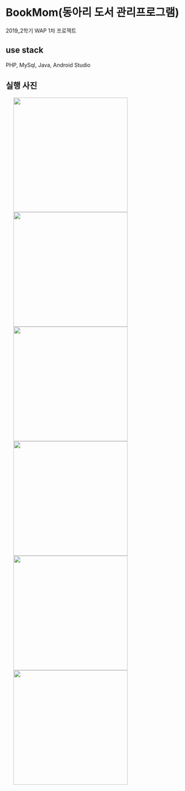 BookMom(동아리 도서 관리프로그램)
================================
2019_2학기 WAP 1차 프로젝트

use stack
-------------
PHP, MySql, Java, Android Studio

실행 사진
------------------------
<div margin-right:10px>
<img width="300" src="https://user-images.githubusercontent.com/49146043/70230968-cb37f300-179c-11ea-974f-8b54e9bf8b36.PNG" hspace=20>
<img width="300" src="https://user-images.githubusercontent.com/49146043/70231015-e0ad1d00-179c-11ea-9fa6-5c437dddab64.PNG" hspace=20>
<img width="300" src="https://user-images.githubusercontent.com/49146043/70231088-03d7cc80-179d-11ea-8417-cac3f5c7bcc7.PNG" hspace=20>
<img width="300" src="https://user-images.githubusercontent.com/49146043/70231113-0cc89e00-179d-11ea-8afb-3c56a5d7b2c4.PNG" hspace=20>
<img width="300" src="https://user-images.githubusercontent.com/49146043/70231173-279b1280-179d-11ea-8185-fe50ed55a894.PNG" hspace=20>
<img width="300" src="https://user-images.githubusercontent.com/49146043/70231218-413c5a00-179d-11ea-8fee-bb15c40ba05a.PNG" hspace=20>
<div>
